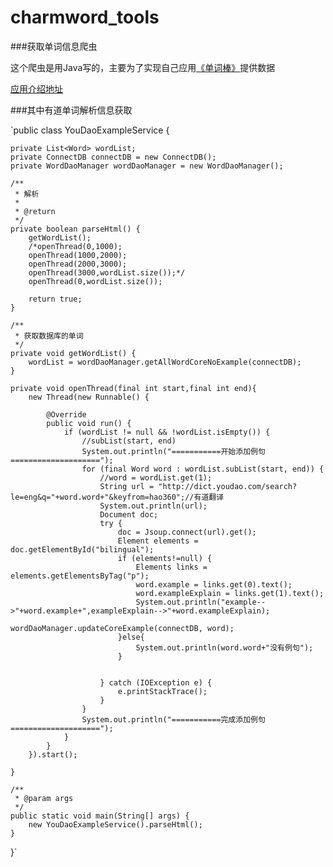 charmword_tools
===============

###获取单词信息爬虫

这个爬虫是用Java写的，主要为了实现自己应用[《单词棒》](http://zhushou.360.cn/detail/index/soft_id/2735395?recrefer=SE_D_%E5%8D%95%E8%AF%8D%E6%A3%92#prev)提供数据  

[应用介绍地址](http://zhushou.360.cn/detail/index/soft_id/2735395?recrefer=SE_D_%E5%8D%95%E8%AF%8D%E6%A3%92#prev)

###其中有道单词解析信息获取

`public class YouDaoExampleService {
	
	private List<Word> wordList;
	private ConnectDB connectDB = new ConnectDB();
	private WordDaoManager wordDaoManager = new WordDaoManager();
	
	/**
	 * 解析
	 * 
	 * @return
	 */
	private boolean parseHtml() {
		getWordList();
		/*openThread(0,1000);
		openThread(1000,2000);
		openThread(2000,3000);
		openThread(3000,wordList.size());*/
		openThread(0,wordList.size());
		
		return true;
	}
	
	/**
	 * 获取数据库的单词
	 */
	private void getWordList() {
		wordList = wordDaoManager.getAllWordCoreNoExample(connectDB);
	}
	
	private void openThread(final int start,final int end){
		new Thread(new Runnable() {

			@Override
			public void run() {
				if (wordList != null && !wordList.isEmpty()) {
					//subList(start, end)
					System.out.println("===========开始添加例句====================");
					for (final Word word : wordList.subList(start, end)) {
						//word = wordList.get(1);
						String url = "http://dict.youdao.com/search?le=eng&q="+word.word+"&keyfrom=hao360";//有道翻译
						System.out.println(url);
						Document doc;
						try {
							doc = Jsoup.connect(url).get();
							Element elements = doc.getElementById("bilingual");
							if (elements!=null) {
								Elements links = elements.getElementsByTag("p");
								word.example = links.get(0).text();
								word.exampleExplain = links.get(1).text();
								System.out.println("example-->"+word.example+",exampleExplain-->"+word.exampleExplain);
								wordDaoManager.updateCoreExample(connectDB, word);
							}else{
								System.out.println(word.word+"没有例句");
							}
							
							
						} catch (IOException e) {
							e.printStackTrace();
						}
					}
					System.out.println("===========完成添加例句====================");
				}
			}
		}).start();
		
	}
	
	/**
	 * @param args
	 */
	public static void main(String[] args) {
		new YouDaoExampleService().parseHtml();
	}

}`
